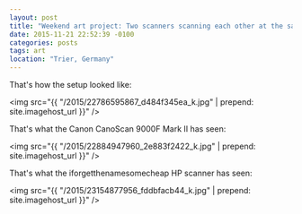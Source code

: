 ```yaml
---
layout: post
title: "Weekend art project: Two scanners scanning each other at the same time"
date: 2015-11-21 22:52:39 -0100
categories: posts
tags: art
location: "Trier, Germany"
---
```


That's how the setup looked like:

<img src="{{ "/2015/22786595867_d484f345ea_k.jpg" | prepend: site.imagehost_url }}" />

That's what the Canon CanoScan 9000F Mark II has seen:

<img src="{{ "/2015/22884947960_2e883f2422_k.jpg" | prepend: site.imagehost_url }}" />

That's what the iforgetthenamesomecheap HP scanner has seen:

<img src="{{ "/2015/23154877956_fddbfacb44_k.jpg" | prepend: site.imagehost_url }}" />
